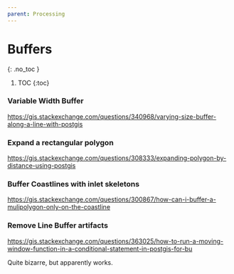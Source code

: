 ```yaml
---
parent: Processing
---
```


# Buffers
{: .no_toc }

1. TOC
{:toc}

### Variable Width Buffer
<https://gis.stackexchange.com/questions/340968/varying-size-buffer-along-a-line-with-postgis>

### Expand a rectangular polygon
<https://gis.stackexchange.com/questions/308333/expanding-polygon-by-distance-using-postgis>

### Buffer Coastlines with inlet skeletons
<https://gis.stackexchange.com/questions/300867/how-can-i-buffer-a-mulipolygon-only-on-the-coastline>

### Remove Line Buffer artifacts
<https://gis.stackexchange.com/questions/363025/how-to-run-a-moving-window-function-in-a-conditional-statement-in-postgis-for-bu>

Quite bizarre, but apparently works.
